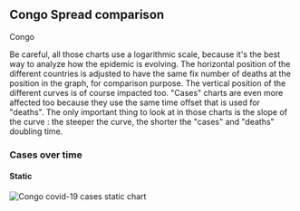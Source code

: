 ## Congo Spread comparison 

Congo



Be careful, all those charts use a logarithmic scale, because it's the best way to analyze how the epidemic is evolving. 
The horizontal position of the different countries is adjusted to have the same fix number of deaths at the position in the graph, for comparison purpose.
The vertical position of the different curves is of course impacted too.
"Cases" charts are even more affected too because they use the same time offset that is used for "deaths".
The only important thing to look at in those charts is the slope of the curve : the steeper the curve, the shorter the "cases" and "deaths" doubling time.


 
### Cases over time
 
#### Static
![Congo covid-19 cases static chart](https://raw.githubusercontent.com/madlag/coronavirus_study/master/notebooks/graphs/2020-03-20/countries/Congo/2020-03-20_Congo_deaths.png "Congo covid-19 cases static chart")   

